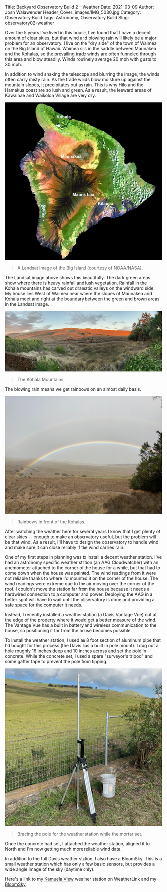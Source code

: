 Title: Backyard Observatory Build 2 - Weather
Date: 2021-03-09
Author: Josh Walawender
Header_Cover: images/IMG_5030.jpg
Category: Observatory Build
Tags: Astronomy, Observatory Build
Slug: observatory02-weather

Over the 5 years I've lived in this house, I've found that I have a decent amount of clear skies, but that wind and blowing rain will likely be a major problem for an observatory.  I live on the "dry side" of the town of Waimea on the Big Island of Hawaii.  Waimea sits in the saddle between Maunakea and the Kohalas, so the prevailing trade winds are often funneled through this area and blow steadily.  Winds routinely average 20 mph with gusts to 30 mph.

In addition to wind shaking the telescope and blurring the image, the winds often carry misty rain.  As the trade winds blow moisture up against the mountain slopes, it precipitates out as rain.  This is why Hilo and the Hamakua coast are so lush and green.  As a result, the leeward areas of Kawaihae and Waikoloa Village are very dry.  

![Landsat image of the Big Island](images/Hawaii_Landsat.jpg)
> A Landsat image of the Big Island (courtesy of NOAA/NASA).

The Landsat image above shows this beautifully.  The dark green areas show where there is heavy rainfall and lush vegetation.  Rainfall in the Kohala mountains has carved out dramatic valleys on the windward side.  My house lies West of Waimea near where the slopes of Maunakea and Kohala meet and right at the boundary between the green and brown areas in the Landsat image.

![The Kohala Mountains](images/IMG_5030.jpg)
> The Kohala Mountains

The blowing rain means we get rainbows on an almost daily basis.

![Rainbows in front of the Kohalas.](images/IMG_5046.jpg)
> Rainbows in front of the Kohalas.

After watching the weather here for several years I know that I get plenty of clear skies -- enough to make an observatory useful, but the problem will be that wind.  As a result, I'll have to design the observatory to handle wind and make sure it can close reliably if the wind carries rain.

One of my first steps in planning was to install a decent weather station.  I've had an astronomy specific weather station (an AAG Cloudwatcher) with an anemometer attached to the corner of the house for a while, but that had to come down when the house was painted.  The wind readings from it were not reliable thanks to where I'd mounted it on the corner of the house.  The wind readings were extreme due to the air moving over the corner of the roof.  I couldn't move the station far from the house because it needs a hardwired connection to a computer and power.  Deploying the AAG in a better spot will have to wait until the observatory is done and providing a safe space for the computer it needs.

Instead, I recently installed a weather station (a Davis Vantage Vue) out at the edge of the property where it would get a better measure of the wind.  The Vantage Vue has a built in battery and wireless communication to the house, so positioning it far from the house becomes possible.

To install the weather station, I used an 8 foot section of aluminum pipe that I'd bought for this process (the Davis has a built in pole mount).  I dug out a hole roughly 16 inches deep and 10 inches across and set the pole in concrete.  While the concrete set, I used a spare "surveyor's tripod" and some gaffer tape to prevent the pole from tipping.

![Bracing the pole for the weather station while the mortar set.](images/IMG_5252.jpg)
> Bracing the pole for the weather station while the mortar set.

Once the concrete had set, I attached the weather station, aligned it to North and I'm now getting much more reliable wind data.

In addition to the full Davis weather station, I also have a BloomSky.  This is a small weather station which has only a few basic sensors, but provides a wide angle image of the sky (daytime only).

Here's a link to my [Kamuela View](https://www.weatherlink.com/bulletin/b6320138-fb92-4287-a791-8a37878d1ba3) weather station on WeatherLink and my [BloomSky](https://map.bloomsky.com/weather-stations/faBiuZWsmKKlmJm0).

